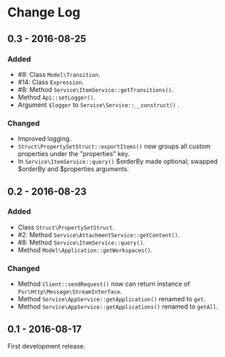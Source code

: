 # Change Log

## 0.3 - 2016-08-25

### Added

- #8: Class `Model\Transition`.
- #14: Class `Expression`.
- #8: Method `Service\ItemService::getTransitions()`.
- Method `Api::setLogger()`.
- Argument `$logger` to `Service\Service::__construct()` .

### Changed

- Improved logging.
- `Struct\PropertySetStruct::exportItems()` now groups all custom properties under the "properties"
  key.
- In `Service\ItemService::query()` $orderBy made optional; swapped $orderBy and $properties
  arguments.


## 0.2 - 2016-08-23

### Added

- Class `Struct\PropertySetStruct`.
- #2: Method `Service\AttachmentService::getContent()`.
- #8: Method `Service\ItemService::query()`.
- Method `Model\Application::getWorkspaces()`.

### Changed

- Method `Client::sendRequest()` now can return instance of `Psr\Http\Message\StreamInterface`.
- Method `Service\AppService::getApplication()` renamed to `get`.
- Method `Service\AppService::getApplications()` renamed to `getAll`.


## 0.1 - 2016-08-17

First development release.

